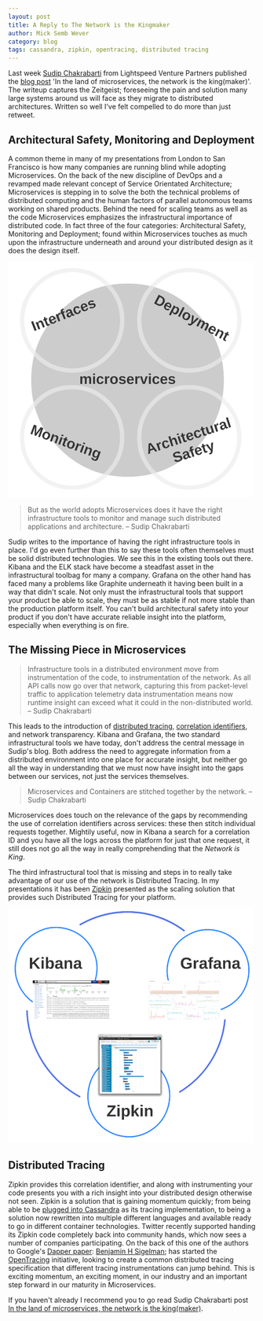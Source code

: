 ```yaml
---
layout: post
title: A Reply to The Network is the Kingmaker
author: Mick Semb Wever
category: blog
tags: cassandra, zipkin, opentracing, distributed tracing
---
```



Last week [Sudip Chakrabarti](https://twitter.com/chakrabartis) from Lightspeed Venture Partners published the [blog post](https://medium.com/lightspeed-venture-partners/in-the-land-of-microservices-the-network-is-the-king-maker-37de7ec4119a#.rnoj7917f) 'In the land of microservices, the network is the king(maker)'. The writeup captures the Zeitgeist; foreseeing the pain and solution many large systems around us will face as they migrate to distributed architectures. Written so well I've felt compelled to do more than just retweet.

## Architectural Safety, Monitoring and Deployment

A common theme in many of my presentations from London to San Francisco is how many companies are running blind while adopting Microservices. On the back of the new discipline of DevOps and a revamped made relevant concept of Service Orientated Architecture; Microservices is stepping in to solve the both the technical problems of distributed computing and the human factors of parallel autonomous teams working on shared products. Behind the need for scaling teams as well as the code Microservices emphasizes the infrastructural importance of distributed code. In fact three of the four categories: Architectural Safety, Monitoring and Deployment; found within Microservices touches as much upon the infrastructure underneath and around your distributed design as it does the design itself.

![Image of Microservices Categories](/images/reply-to-the-network-is-the-kingmaker-microservices_500w.png)


> But as the world adopts Microservices does it have the right infrastructure tools to monitor and manage such distributed applications and architecture. – Sudip Chakrabarti

Sudip writes to the importance of having the right infrastructure tools in place. I'd go even further than this to say these tools often themselves must be solid distributed technologies. We see this in the existing tools out there. Kibana and the ELK stack have become a steadfast asset in the infrastructural toolbag for many a company. Grafana on the other hand has faced many a problems like Graphite underneath it having been built in a way that didn't scale. Not only must the infrastructural tools that support your product be able to scale, they must be as stable if not more stable than the production platform itself. You can't build architectural safety into your product if you don't have accurate reliable insight into the platform, especially when everything is on fire.

## The Missing Piece in Microservices

> Infrastructure tools in a distributed environment move from instrumentation of the code, to instrumentation of the network. As all API calls now go over that network, capturing this from packet-level traffic to application telemetry data instrumentation means now runtime insight can exceed what it could in the non-distributed world. – Sudip Chakrabarti

This leads to the introduction of [distributed tracing](http://opentracing.io/), [correlation identifiers](https://vimeo.com/99531595), and network transparency. Kibana and Grafana, the two standard infrastructural tools we have today, don't address the central message in Sudip's blog. Both address the need to aggregate information from a distributed environment into one place for accurate insight, but neither go all the way in understanding that we must now have insight into the gaps between our services, not just the services themselves.

> Microservices and Containers are stitched together by the network. – Sudip Chakrabarti

Microservices does touch on the relevance of the gaps by recommending the use of correlation identifiers across services: these then stitch individual requests together. Mightily useful, now in Kibana a search for a correlation ID and you have all the logs across the platform for just that one request, it still does not go all the way in really comprehending that the *Network is King*.

The third infrastructural tool that is missing and steps in to really take advantage of our use of the network is Distributed Tracing. In my presentations it has been [Zipkin](http://zipkin.io/) presented as the scaling solution that provides such Distributed Tracing for your platform.

![Image of Kibana, Grafana, and Zipkin.](/images/reply-to-the-network-is-the-kingmaker-kibana-grafana-zipkin_500w.png)

## Distributed Tracing

Zipkin provides this correlation identifier, and along with instrumenting your code presents you with a rich insight into your distributed design otherwise not seen. Zipkin is a solution that is gaining momentum quickly; from being able to be [plugged into Cassandra](http://thelastpickle.com/blog/2015/12/07/using-zipkin-for-full-stack-tracing-including-cassandra.html) as its tracing implementation, to being a solution now rewritten into multiple different languages and available ready to go in different container technologies. Twitter recently supported handing its Zipkin code completely back into community hands, which now sees a number of companies participating. On the back of this one of the authors to Google's [Dapper paper](http://research.google.com/pubs/pub36356.html): [Benjamin H Sigelman](https://github.com/bensigelman); has started the [OpenTracing](http://opentracing.io/) initiative, looking to create a common distributed tracing specification that different tracing instrumentations can jump behind. This is exciting momentum, an exciting moment, in our industry and an important step forward in our maturity in Microservices.

If you haven't already I recommend you to go read Sudip Chakrabarti post [In the land of microservices, the network is the king(maker)](https://medium.com/lightspeed-venture-partners/in-the-land-of-microservices-the-network-is-the-king-maker-37de7ec4119a#.rnoj7917f).
